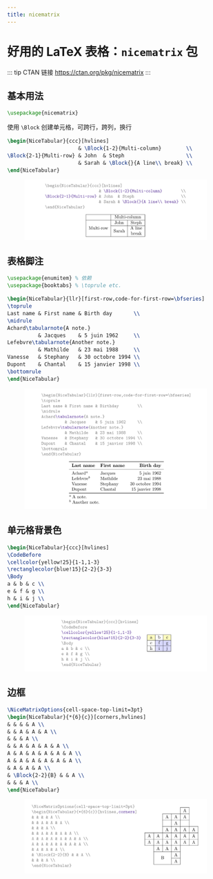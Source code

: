 ```yaml
---
title: nicematrix
---
```


# 好用的 LaTeX 表格：`nicematrix` 包

::: tip CTAN 链接
<https://ctan.org/pkg/nicematrix>
:::

## 基本用法

```latex
\usepackage{nicematrix}
```

使用 `\Block` 创建单元格，可跨行，跨列，换行

```latex
\begin{NiceTabular}{ccc}[hvlines]
                       & \Block{1-2}{Multi-column}        \\
\Block{2-1}{Multi-row} & John  & Steph                    \\
                       & Sarah & \Block{}{A line\\ break} \\
\end{NiceTabular}
```

<figure>
  <img src="./imgs/nicematrix-basic.png" alt="basic">
</figure>

## 表格脚注

```latex
\usepackage{enumitem} % 依赖
\usepackage{booktabs} % \toprule etc.
```

```latex
\begin{NiceTabular}{llr}[first-row,code-for-first-row=\bfseries]
\toprule
Last name & First name & Birth day       \\
\midrule
Achard\tabularnote{A note.}
          & Jacques    & 5 juin 1962     \\
Lefebvre\tabularnote{Another note.}
          & Mathilde   & 23 mai 1988     \\
Vanesse   & Stephany   & 30 octobre 1994 \\
Dupont    & Chantal    & 15 janvier 1998 \\
\bottomrule
\end{NiceTabular}
```

<figure>
  <img src="./imgs/nicematrix-tabularnote.png" alt="tabularnote">
</figure>

## 单元格背景色

```latex
\begin{NiceTabular}{ccc}[hvlines]
\CodeBefore
\cellcolor{yellow!25}{1-1,1-3}
\rectanglecolor{blue!15}{2-2}{3-3}
\Body
a & b & c \\
e & f & g \\
h & i & j \\
\end{NiceTabular}
```

<figure>
  <img src="./imgs/nicematrix-colorcell.png" alt="colorcell">
</figure>

## 边框

```latex
\NiceMatrixOptions{cell-space-top-limit=3pt}
\begin{NiceTabular}{*{6}{c}}[corners,hvlines]
& & & & A \\
& & A & A & A \\
& & & A \\
& & A & A & A & A \\
A & A & A & A & A & A \\
A & A & A & A & A & A \\
& A & A & A \\
& \Block{2-2}{B} & & A \\
& & & A \\
\end{NiceTabular}
```

<figure>
  <img src="./imgs/nicematrix-border.png" alt="border">
</figure>

